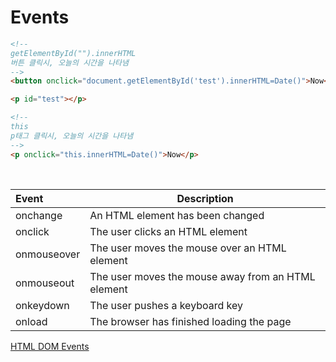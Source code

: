# Events

```html
<!--
getElementById("").innerHTML
버튼 클릭시, 오늘의 시간을 나타냄
-->
<button onclick="document.getElementById('test').innerHTML=Date()">Now</button>

<p id="test"></p>

<!-- 
this
p태그 클릭시, 오늘의 시간을 나타냄
-->
<p onclick="this.innerHTML=Date()">Now</p>
```

<br>

| Event       | Description                                        |
| :---------- | -------------------------------------------------- |
| onchange    | An HTML element has been changed                   |
| onclick     | The user clicks an HTML element                    |
| onmouseover | The user moves the mouse over an HTML element      |
| onmouseout  | The user moves the mouse away from an HTML element |
| onkeydown   | The user pushes a keyboard key                     |
| onload      | The browser has finished loading the page          |

[HTML DOM Events](https://www.w3schools.com/jsref/dom_obj_event.asp)

